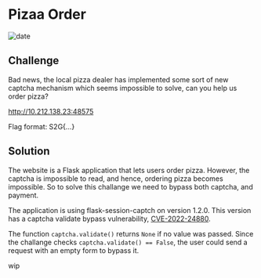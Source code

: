# Pizaa Order
![date](https://img.shields.io/badge/date-24.01.2023-brightgreen.svg) 

## Challenge
Bad news, the local pizza dealer has implemented some sort of new captcha mechanism which seems impossible to solve, can you help us order pizza?

http://10.212.138.23:48575

Flag format: S2G{...}

## Solution
The website is a Flask application that lets users order pizza. However, the captcha is impossible to read, and hence, ordering pizza becomes impossible. So to solve this challange we need to bypass both captcha, and payment.

The application is using flask-session-captch on version 1.2.0. This version has a captcha validate bypass vulnerability, [CVE-2022-24880](https://github.com/advisories/GHSA-7r87-cj48-wj45).

The function `captcha.validate()` returns `None` if no value was passed. Since the challange checks `captcha.validate() == False`, the user could send a request with an empty form to bypass it.

wip
